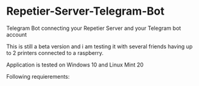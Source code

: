 # Repetier-Server-Telegram-Bot
Telegram Bot connecting your Repetier Server and your Telegram bot account

This is still a beta version and i am testing it with several friends having up to 2 printers connected to a raspberry.

Application is tested on Windows 10 and Linux Mint 20

Following requierements:
